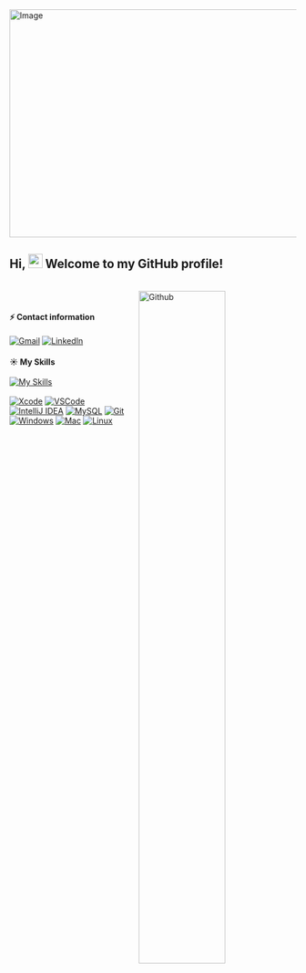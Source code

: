  
<div style="display: flex; justify-content: center;">
  <img src="https://github.com/WilliamLele/WilliamLele/blob/main/Github_homePageImage.png" alt="Image" style="height: 400px; width: 820px;">
</div>

## Hi, <img src="https://media.giphy.com/media/hvRJCLFzcasrR4ia7z/giphy.gif" width="25"> Welcome to my GitHub profile! 
<br>

<img width="55%" align="right" alt="Github" src="https://raw.githubusercontent.com/onimur/.github/master/.resources/git-header.svg" />
  
<br> 

#### :zap: Contact information
[![Gmail](https://img.shields.io/badge/Gmail-D14836?style=for-the-badge&logo=gmail&logoColor=white)](mailto:lewangjobs@gmail.com)
[![LinkedIn](https://img.shields.io/badge/LinkedIn-0077B5?style=for-the-badge&logo=linkedin&logoColor=white)](https://www.linkedin.com/in/lewangjobs/)     



#### :sunny: My Skills
[![My Skills](https://skills.thijs.gg/icons?i=java,c,py,swift,html,css,r,sql&theme=light)](https://skills.thijs.gg)  
<br>
[![Xcode](https://img.shields.io/badge/Xcode-12.0-blue.svg)](https://developer.apple.com/xcode/)
[![VSCode](https://img.shields.io/badge/VSCode-1.60.0-blue.svg)](https://code.visualstudio.com/)
[![IntelliJ IDEA](https://img.shields.io/badge/IntelliJ_IDEA-2021.2-blue.svg)](https://www.jetbrains.com/idea/)
[![MySQL](https://img.shields.io/badge/MySQL-8.0-blue.svg)](https://www.mysql.com/)
[![Git](https://img.shields.io/badge/Git-F05032?logo=git&logoColor=white)](https://git-scm.com/)
<br>
[![Windows](https://img.shields.io/badge/Windows-0078D6?logo=windows&logoColor=white)](https://www.microsoft.com/windows)
[![Mac](https://img.shields.io/badge/Mac-000000?logo=apple&logoColor=white)](https://www.apple.com/macos)
[![Linux](https://img.shields.io/badge/Linux-FCC624?logo=linux&logoColor=black)](https://www.linux.org/)



<!---
![](https://github-readme-stats.vercel.app/api?username=WilliamLele&show_icons=true&theme=transparent)


![Top Langs](https://github-readme-stats.vercel.app/api/top-langs/?username=WilliamLele&layout=compact&theme=tokyonight)
--->


<!---
WilliamLele/WilliamLele is a ✨ special ✨ repository because its `README.md` (this file) appears on your GitHub profile.
You can click the Preview link to take a look at your changes.
--->
